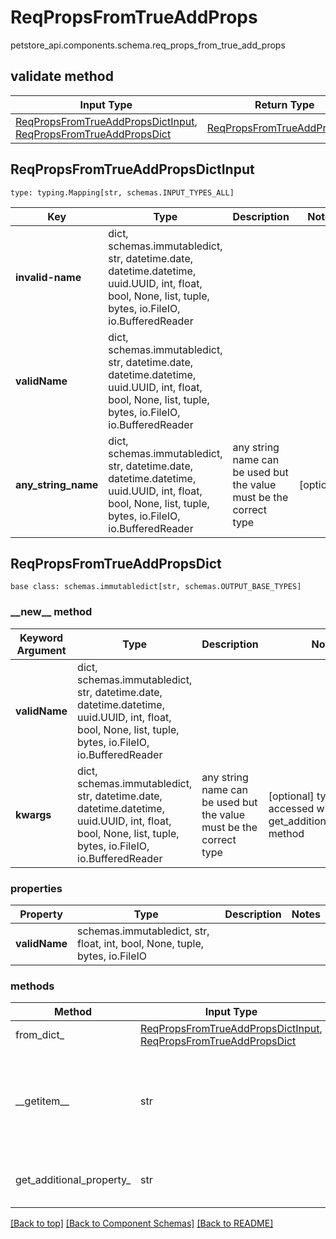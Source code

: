 # ReqPropsFromTrueAddProps
petstore_api.components.schema.req_props_from_true_add_props

## validate method
Input Type | Return Type | Notes
------------ | ------------- | -------------
[ReqPropsFromTrueAddPropsDictInput](#reqpropsfromtrueaddpropsdictinput), [ReqPropsFromTrueAddPropsDict](#reqpropsfromtrueaddpropsdict) | [ReqPropsFromTrueAddPropsDict](#reqpropsfromtrueaddpropsdict) |

## ReqPropsFromTrueAddPropsDictInput
```
type: typing.Mapping[str, schemas.INPUT_TYPES_ALL]
```
Key | Type |  Description | Notes
------------ | ------------- | ------------- | -------------
**invalid-name** | dict, schemas.immutabledict, str, datetime.date, datetime.datetime, uuid.UUID, int, float, bool, None, list, tuple, bytes, io.FileIO, io.BufferedReader |  |
**validName** | dict, schemas.immutabledict, str, datetime.date, datetime.datetime, uuid.UUID, int, float, bool, None, list, tuple, bytes, io.FileIO, io.BufferedReader |  |
**any_string_name** | dict, schemas.immutabledict, str, datetime.date, datetime.datetime, uuid.UUID, int, float, bool, None, list, tuple, bytes, io.FileIO, io.BufferedReader | any string name can be used but the value must be the correct type | [optional]

## ReqPropsFromTrueAddPropsDict
```
base class: schemas.immutabledict[str, schemas.OUTPUT_BASE_TYPES]

```
### &lowbar;&lowbar;new&lowbar;&lowbar; method
Keyword Argument | Type | Description | Notes
---------------- | ---- | ----------- | -----
**validName** | dict, schemas.immutabledict, str, datetime.date, datetime.datetime, uuid.UUID, int, float, bool, None, list, tuple, bytes, io.FileIO, io.BufferedReader |  |
**kwargs** | dict, schemas.immutabledict, str, datetime.date, datetime.datetime, uuid.UUID, int, float, bool, None, list, tuple, bytes, io.FileIO, io.BufferedReader | any string name can be used but the value must be the correct type | [optional] typed value is accessed with the get_additional_property_ method

### properties
Property | Type | Description | Notes
-------- | ---- | ----------- | -----
**validName** | schemas.immutabledict, str, float, int, bool, None, tuple, bytes, io.FileIO |  |

### methods
Method | Input Type | Return Type | Notes
------ | ---------- | ----------- | ------
from_dict_ | [ReqPropsFromTrueAddPropsDictInput](#reqpropsfromtrueaddpropsdictinput), [ReqPropsFromTrueAddPropsDict](#reqpropsfromtrueaddpropsdict) | [ReqPropsFromTrueAddPropsDict](#reqpropsfromtrueaddpropsdict) | a constructor
&lowbar;&lowbar;getitem&lowbar;&lowbar; | str | schemas.OUTPUT_BASE_TYPES | This model has invalid python names so this method is used under the hood when you access instance["invalid-name"], 
get_additional_property_ | str | schemas.immutabledict, str, float, int, bool, None, tuple, bytes, io.FileIO, schemas.Unset | provides type safety for additional properties

[[Back to top]](#top) [[Back to Component Schemas]](../../../README.md#Component-Schemas) [[Back to README]](../../../README.md)
